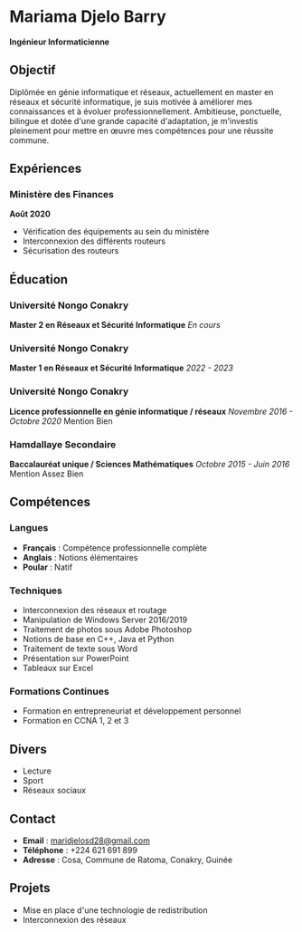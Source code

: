 # Mariama Djelo Barry

**Ingénieur Informaticienne**

## Objectif

Diplômée en génie informatique et réseaux, actuellement en master en réseaux et sécurité informatique, je suis motivée à améliorer mes connaissances et à évoluer professionnellement. Ambitieuse, ponctuelle, bilingue et dotée d'une grande capacité d'adaptation, je m'investis pleinement pour mettre en œuvre mes compétences pour une réussite commune.

## Expériences

### Ministère des Finances
**Août 2020**

- Vérification des équipements au sein du ministère
- Interconnexion des différents routeurs
- Sécurisation des routeurs

## Éducation

### Université Nongo Conakry
**Master 2 en Réseaux et Sécurité Informatique**
*En cours*

### Université Nongo Conakry
**Master 1 en Réseaux et Sécurité Informatique**
*2022 - 2023*

### Université Nongo Conakry
**Licence professionnelle en génie informatique / réseaux**
*Novembre 2016 - Octobre 2020*
Mention Bien

### Hamdallaye Secondaire
**Baccalauréat unique / Sciences Mathématiques**
*Octobre 2015 - Juin 2016*
Mention Assez Bien

## Compétences

### Langues
- **Français** : Compétence professionnelle complète
- **Anglais** : Notions élémentaires
- **Poular** : Natif

### Techniques
- Interconnexion des réseaux et routage
- Manipulation de Windows Server 2016/2019
- Traitement de photos sous Adobe Photoshop
- Notions de base en C++, Java et Python
- Traitement de texte sous Word
- Présentation sur PowerPoint
- Tableaux sur Excel

### Formations Continues
- Formation en entrepreneuriat et développement personnel
- Formation en CCNA 1, 2 et 3

## Divers
- Lecture
- Sport
- Réseaux sociaux

## Contact

- **Email** : maridjelosd28@gmail.com
- **Téléphone** : +224 621 691 899
- **Adresse** : Cosa, Commune de Ratoma, Conakry, Guinée

## Projets

- Mise en place d'une technologie de redistribution
- Interconnexion des réseaux
